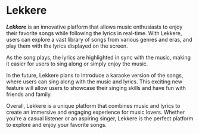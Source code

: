 # Lekkere

**_Lekkere_** is an innovative platform that allows music enthusiasts to enjoy their favorite songs while following the lyrics in real-time. 
With Lekkere, users can explore a vast library of songs from various genres and eras, and play them with the lyrics displayed on the screen.

As the song plays, the lyrics are highlighted in sync with the music, making it easier for users to sing along or simply enjoy the music.

In the future, Lekkere plans to introduce a karaoke version of the songs, where users can sing along with the music and lyrics. This exciting new feature will allow users to showcase their singing skills and have fun with friends and family.

Overall, Lekkere is a unique platform that combines music and lyrics to create an immersive and engaging experience for music lovers. Whether you're a casual listener or an aspiring singer, Lekkere is the perfect platform to explore and enjoy your favorite songs.
